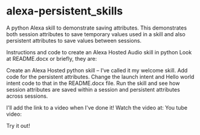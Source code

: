 # alexa-persistent_skills
A python Alexa skill to demonstrate saving attributes.
This demonstrates both session attributes to save temporary values used in a skill
and also persistent attributes to save values between sessions.

Instructions and code to create an Alexa Hosted Audio skill in python Look at README.docx or briefly, they are:

Create an Alexa Hosted python skill – I’ve called it my welcome skill. Add code for the persistent attributes. Change the launch intent and Hello world intent code to that in the README.docx file. Run the skill and see how session attributes are saved within a session and persistent attributes across sessions.

I'll add the link to a video when I've done it! Watch the video at: You tube video:

Try it out!
